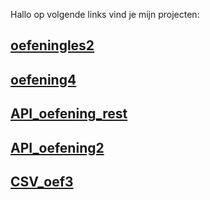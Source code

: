 Hallo op volgende links vind je mijn projecten:

## [oefeningles2](https://github.com/willem1230/oefeningenles2_willem)

## [oefening4](https://github.com/willem1230/oef4)

## [API_oefening_rest](https://github.com/willem1230/rest)

## [API_oefening2](https://github.com/willem1230/API_oefening1)

## [CSV_oef3](https://github.com/willem1230/CSoef3)